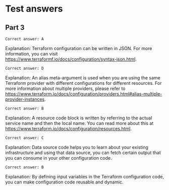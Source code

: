 # Test answers

## Part 3

```
Correct answer: A
```
Explanation: Terraform configuration can be written in JSON. For more information, you can visit https://www.terraformf.io/docs/configuration/syntax-json.html.

```
Correct answer: D
```
Explanation: An alias meta-argument is used when you are using the same Terraform provider with different configurations for different resources. For more information about multiple providers, please refer to https://www.terraform.io/docs/configuration/providers.html#alias-multiple-provider-instances.

```
Correct answer: B
```
Explanation: A resource code block is written by referring to the actual service name and then the local name. You can read more about this at https://www.terraform.io/docs/configuration/resources.html.

```
Correct answer: C
```
Explanation: Data source code helps you to learn about your existing infrastructure and using that data source, you can fetch certain output that you can consume in your other configuration code.

```
Correct answer: B
```
Explanation: By defining input variables in the Terraform configuration code, you can make configuration code reusable and dynamic.